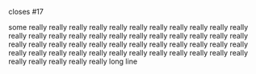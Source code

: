 closes #17


some really really  really really  really really  really really  really really  really really  really really  really really  really really  really really  really really  really really  really really  really really  really really  really really  really really  really really  really really  really really  really really  really really  really really  really really  really really  really really  long line
